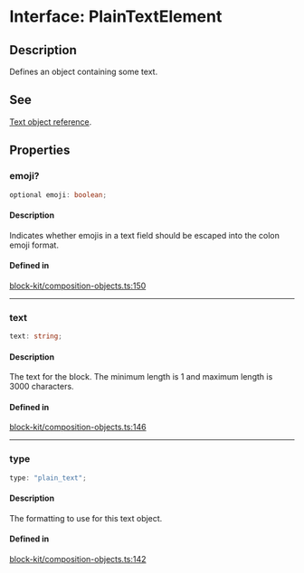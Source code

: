 # Interface: PlainTextElement

## Description

Defines an object containing some text.

## See

[Text object reference](https://api.slack.com/reference/block-kit/composition-objects#text).

## Properties

### emoji?

```ts
optional emoji: boolean;
```

#### Description

Indicates whether emojis in a text field should be escaped into the colon emoji format.

#### Defined in

[block-kit/composition-objects.ts:150](https://github.com/slackapi/node-slack-sdk/blob/main/packages/types/src/block-kit/composition-objects.ts#L150)

***

### text

```ts
text: string;
```

#### Description

The text for the block. The minimum length is 1 and maximum length is 3000 characters.

#### Defined in

[block-kit/composition-objects.ts:146](https://github.com/slackapi/node-slack-sdk/blob/main/packages/types/src/block-kit/composition-objects.ts#L146)

***

### type

```ts
type: "plain_text";
```

#### Description

The formatting to use for this text object.

#### Defined in

[block-kit/composition-objects.ts:142](https://github.com/slackapi/node-slack-sdk/blob/main/packages/types/src/block-kit/composition-objects.ts#L142)
